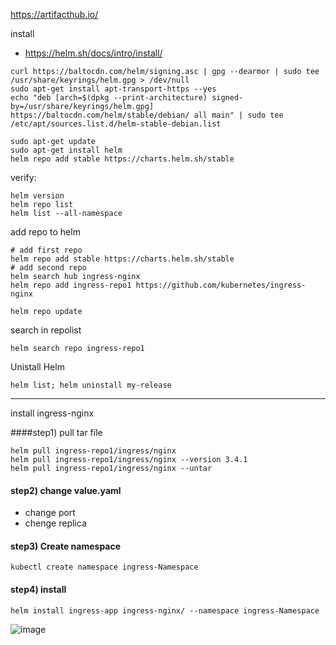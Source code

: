 https://artifacthub.io/


install 
*  https://helm.sh/docs/intro/install/

```
curl https://baltocdn.com/helm/signing.asc | gpg --dearmor | sudo tee /usr/share/keyrings/helm.gpg > /dev/null
sudo apt-get install apt-transport-https --yes
echo "deb [arch=$(dpkg --print-architecture) signed-by=/usr/share/keyrings/helm.gpg] https://baltocdn.com/helm/stable/debian/ all main" | sudo tee /etc/apt/sources.list.d/helm-stable-debian.list

sudo apt-get update
sudo apt-get install helm
helm repo add stable https://charts.helm.sh/stable
```
verify:
```
helm version
helm repo list
helm list --all-namespace
```

add repo to helm
```
# add first repo
helm repo add stable https://charts.helm.sh/stable
# add second repo
helm search hub ingress-nginx
helm repo add ingress-repo1 https://github.com/kubernetes/ingress-nginx

helm repo update
```

search in repolist
```
helm search repo ingress-repo1
```

Unistall Helm
```
helm list; helm uninstall my-release
```
--------------------------------------------------------------------------------------------------------------
install ingress-nginx

####step1) pull tar file
```
helm pull ingress-repo1/ingress/nginx
helm pull ingress-repo1/ingress/nginx --version 3.4.1
helm pull ingress-repo1/ingress/nginx --untar
```
#### step2) change value.yaml
  * change port
  * chenge replica
#### step3) Create namespace
```
kubectl create namespace ingress-Namespace
```
#### step4) install 
```
helm install ingress-app ingress-nginx/ --namespace ingress-Namespace
```

  
![image](https://github.com/user-attachments/assets/7b0811fc-b236-4f28-ac00-cfbf1af4c285)


